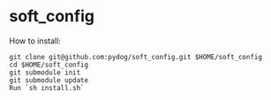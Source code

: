 # soft_config

How to install:
```
git clone git@github.com:pydog/soft_config.git $HOME/soft_config
cd $HOME/soft_config 
git submodule init
git submodule update
Run `sh install.sh`
```
